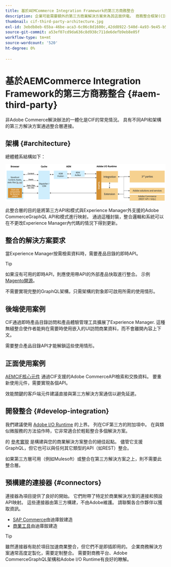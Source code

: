 ```yaml
---
title: 基於AEMCommerce Integration Framework的第三方商務整合
description: 企業可能需要額外的第三方商業解決方案來為其店面供電。 商務整合框架(CIF)可用於此類整合方案中，以使用I/O運行時將第三方商務解決方案連接到Adobe Experience Manager。
thumbnail: cif-third-party-architecture.jpg
exl-id: 3ebdb8eb-65ba-46be-aca3-6c06c8d1600c,42dd8922-540d-4a93-9e45-b5e83dc11e16
source-git-commit: a53ef07cd9da636c8d938c711de6defb9eb8e05f
workflow-type: tm+mt
source-wordcount: '520'
ht-degree: 0%

---
```


# 基於AEMCommerce Integration Framework的第三方商務整合 {#aem-third-party}

非Adobe Commerce解決辦法的一體化是CIF的常見情況。 具有不同API和架構的第三方解決方案通過整合層連接。

## 架構 {#architecture}

總體體系結構如下：

![非AEMMagento/第三方體系結構概述](../assets//AEM_nonMagento_Architecture.png)

此整合層的目的是將第三方API和模式與Experience Manager外支援的Adobe CommerceGraphQL API和模式進行映射。 通過這種封裝，整合邏輯和系統可以在不更改Experience Manager內代碼的情況下得到更新。

## 整合的解決方案要求

當Experience Manager按需檢索資料時，需要產品目錄的即時API。

>[!TIP]
>
>如果沒有可用的即時API，則應使用帶API的外部產品快取進行整合。 示例 [Magento開源](https://magento.com/products/magento-open-source)。

不需要實現完整的GraphQL架構，只需架構的對象即可啟用所需的使用情形。

## 後端使用案例

CIF通過即時產品目錄訪問和產品體驗管理工具擴展了Experience Manager. 這種無縫整合使作者能夠在需要時使用嵌入的UI訪問商業資料，而不會離開內容上下文。

需要整合產品目錄API才能解鎖這些使用情形。

## 正面使用案例

[AEMCIF核心元件](https://github.com/adobe/aem-core-cif-components) 通過CIF支援的Adobe CommerceAPI檢索和交換資料。 要重新使用元件，需要實現各個API。

效能關鍵的客戶端元件建議直接與第三方解決方案通信以避免延遲。

## 開發整合 {#develop-integration}

我們建議使用 [Adobe I/O Runtime](https://www.adobe.io/apis/experienceplatform/runtime.html) 的上界。 列在CIF第三方的附加項中。 在與類似微服務的方法協作時，它非常適合於輕鬆整合多個解決方案。

的 [參考實現](https://github.com/adobe/commerce-cif-graphql-integration-reference) 是構建與您的商業解決方案整合的絕佳起點。 儘管它支援GraphQL，但它也可以與任何其它類型的API（如REST）整合。

如果第三方層可用（例如Mulesoft）或整合在第三方解決方案之上，則不需要此整合層。

## 預構建的連接器 {#connectors}

連接器為項目提供了良好的開始。 它們附帶了特定於商業解決方案的連接和預設API映射。 這些連接器由第三方構建，不由Adobe維護。 請聯繫各合作夥伴以獲取資訊。

* [SAP Commerce](https://github.com/diconium/commerce-cif-graphql-integration-hybris)由迪庫銨建造
* [商業工具](https://github.com/diconium/commerce-cif-graphql-integration-commercetool)由迪庫銨建造

>[!TIP]
>
>雖然連接器有助於項目加速商業整合，但它們不是即插即用的。 企業商務解決方案通常高度定製化，需要定制整合。 需要對商務平台、Adobe CommerceGraphQL架構和Adobe I/O Runtime有良好的瞭解。
